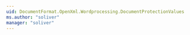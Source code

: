 ```yaml
---
uid: DocumentFormat.OpenXml.Wordprocessing.DocumentProtectionValues
ms.author: "soliver"
manager: "soliver"
---
```

